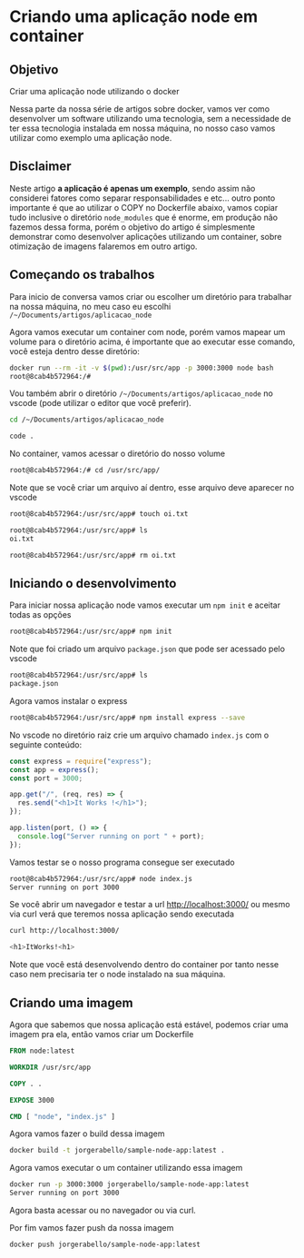 # Criando uma aplicação node em container

## Objetivo

Criar uma aplicação node utilizando o docker

Nessa parte da nossa série de artigos sobre docker, vamos ver como desenvolver um software utilizando uma tecnologia, sem a necessidade de ter essa tecnologia instalada em nossa máquina, no nosso caso vamos utilizar como exemplo uma aplicação node.

## Disclaimer

Neste artigo **a aplicação é apenas um exemplo**, sendo assim não considerei fatores como separar responsabilidades e etc... outro ponto importante é que ao utilizar o COPY no Dockerfile abaixo, vamos copiar tudo inclusive o diretório `node_modules` que é enorme, em produção não fazemos dessa forma, porém o objetivo do artigo é simplesmente demonstrar como desenvolver aplicações utilizando um container, sobre otimização de imagens falaremos em outro artigo.

## Começando os trabalhos

Para inicio de conversa vamos criar ou escolher um diretório para trabalhar na nossa máquina, no meu caso eu escolhi `/~/Documents/artigos/aplicacao_node`

Agora vamos executar um container com node, porém vamos mapear um volume para o diretório acima, é importante que ao executar esse comando, você esteja dentro desse diretório:

```bash
docker run --rm -it -v $(pwd):/usr/src/app -p 3000:3000 node bash
root@8cab4b572964:/#
```

Vou também abrir o diretório `/~/Documents/artigos/aplicacao_node` no vscode (pode utilizar o editor que você preferir).

```bash
cd /~/Documents/artigos/aplicacao_node
```

```bash
code .
```

No container, vamos acessar o diretório do nosso volume

```bash
root@8cab4b572964:/# cd /usr/src/app/
```

Note que se você criar um arquivo aí dentro, esse arquivo deve aparecer no vscode

```bash
root@8cab4b572964:/usr/src/app# touch oi.txt

root@8cab4b572964:/usr/src/app# ls
oi.txt

root@8cab4b572964:/usr/src/app# rm oi.txt
```

## Iniciando o desenvolvimento

Para iniciar nossa aplicação node vamos executar um `npm init` e aceitar todas as opções

```bash
root@8cab4b572964:/usr/src/app# npm init
```

Note que foi criado um arquivo `package.json` que pode ser acessado pelo vscode

```bash
root@8cab4b572964:/usr/src/app# ls
package.json
```

Agora vamos instalar o express

```bash
root@8cab4b572964:/usr/src/app# npm install express --save
```

No vscode no diretório raiz crie um arquivo chamado `index.js` com o seguinte conteúdo:

```javascript
const express = require("express");
const app = express();
const port = 3000;

app.get("/", (req, res) => {
  res.send("<h1>It Works !</h1>");
});

app.listen(port, () => {
  console.log("Server running on port " + port);
});
```

Vamos testar se o nosso programa consegue ser executado

```bash
root@8cab4b572964:/usr/src/app# node index.js
Server running on port 3000
```

Se você abrir um navegador e testar a url <http://localhost:3000/> ou mesmo via curl verá que teremos nossa aplicação sendo executada

```bash
curl http://localhost:3000/

<h1>ItWorks!<h1>
```

Note que você está desenvolvendo dentro do container por tanto nesse caso nem precisaria ter o node instalado na sua máquina.

## Criando uma imagem

Agora que sabemos que nossa aplicação está estável, podemos criar uma imagem pra ela, então vamos criar um Dockerfile

```Dockerfile
FROM node:latest

WORKDIR /usr/src/app

COPY . .

EXPOSE 3000

CMD [ "node", "index.js" ]
```

Agora vamos fazer o build dessa imagem

```bash
docker build -t jorgerabello/sample-node-app:latest .
```

Agora vamos executar o um container utilizando essa imagem

```bash
docker run -p 3000:3000 jorgerabello/sample-node-app:latest
Server running on port 3000
```

Agora basta acessar ou no navegador ou via curl.

Por fim vamos fazer push da nossa imagem

```bash
docker push jorgerabello/sample-node-app:latest
```
